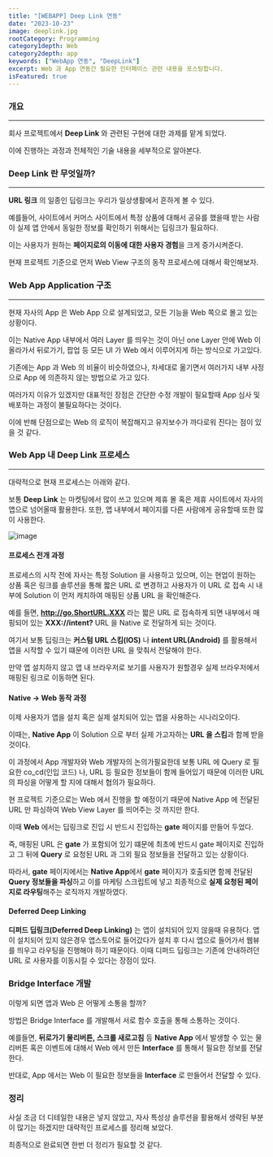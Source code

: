 ```yaml
---
title: "[WEBAPP] Deep Link 연동"
date: "2023-10-23"
image: deeplink.jpg
rootCategory: Programming
category1depth: Web
category2depth: app
keywords: ["WebApp 연동", "DeepLink"]
excerpt: Web 과 App 연동간 필요한 인터페이스 관련 내용을 포스팅합니다.
isFeatured: true
---
```


### 개요
---

회사 프로젝트에서 **Deep Link** 와 관련된 구현에 대한 과제를 맡게 되었다.

이에 진행하는 과정과 전체적인 기술 내용을 세부적으로 알아본다.

### Deep Link 란 무엇일까?
---

**URL 링크** 의 일종인 딥링크는 우리가 일상생활에서 흔하게 볼 수 있다.

예를들어, 사이트에서 커머스 사이트에서 특정 상품에 대해서 공유를 했을때 받는 사람이 실제 앱 안에서 동일한 정보를 확인하기 위해서는 딥링크가 필요하다.

이는 사용자가 원하는 **페이지로의 이동에 대한 사용자 경험**을 크게 증가시켜준다.

현재 프로젝트 기준으로 먼저 Web View 구조의 동작 프로세스에 대해서 확인해보자.

### Web App Application 구조
---

현재 자사의 App 은 Web App 으로 설계되었고, 모든 기능을 Web 쪽으로 몰고 있는 상황이다.

이는 Native App 내부에서 여러 Layer 를 띄우는 것이 아닌 one Layer 안에 Web 이 올라가서 뒤로가기, 팝업 등 모든 UI 가 Web 에서 이루어지게 하는 방식으로 가고있다.

기존에는 App 과 Web 의 비율이 비슷하였으나, 차세대로 옮기면서 여러가지 내부 사정으로 App 에 의존하지 않는 방법으로 가고 있다.

여러가지 이유가 있겠지만 대표적인 장점은 간단한 수정 개발이 필요할때 App 심사 및 배포하는 과정이 불필요하다는 것이다.

이에 반해 단점으로는 Web 의 로직이 복잡해지고 유지보수가 까다로워 진다는 점이 있을 것 같다.

### Web App 내 Deep Link 프로세스
---

대략적으로 현재 프로세스는 아래와 같다.

보통 **Deep Link** 는 마켓팅에서 많이 쓰고 있으며 제휴 몰 혹은 제휴 사이트에서 자사의 앱으로 넘어올때 활용한다.
또한, 앱 내부에서 페이지를 다른 사람에게 공유할때 또한 많이 사용한다.

![image](https://github.com/jjou33/next-hippo-blog/assets/56063287/2bb8001f-1da1-4b75-8175-b1834483b99e)

#### 프로세스 전개 과정  
프로세스의 시작 전에 자사는 특정 Solution 을 사용하고 있으며, 이는 현업이 원하는 상품 혹은 링크를 솔루션을 통해 짧은 URL 로 변경하고 사용자가 이 URL 로 접속 시 내부에 Solution 이 먼저 캐치하여 매핑된 상품 URL 을 확인해준다.

예를 들면, **http://go.ShortURL.XXX** 라는 짧은 URL 로 접속하게 되면 내부에서 매핑되어 있는 **XXX://intent?** URL 을 Native 로 전달하게 되는 것이다.

여기서 보통 딥링크는 **커스텀 URL 스킴(IOS)** 나 **intent URL(Android)** 를 활용해서 앱을 시작할 수 있기 떄문에 이러한 URL 을 맞춰서 전달해야 한다.

만약 앱 설치하지 않고 앱 내 브라우저로 보기를 사용자가 원할경우 실제 브라우저에서 매핑된 링크로 이동하면 된다.

#### Native -> Web 동작 과정

이제 사용자가 앱을 설치 혹은 실제 설치되어 있는 앱을 사용하는 시나리오이다.

이때는, **Native App** 이 Solution 으로 부터 실제 가고자하는 **URL 을 스킴**과 함께 받을 것이다.

이 과정에서 App 개발자와 Web 개발자의 논의가필요한데 보통 URL 에 Query 로 필요한 co_cd(인입 코드) 나, URL 등 필요한 정보들이 함께 들어있기 때문에 이러한 URL 의 파싱을 어떻게 할 지에 대해서 협의가 필요하다.

현 프로젝트 기준으로는 Web 에서 진행을 할 예정이기 때문에 Native App 에 전달된 URL 만 파싱하여 Web View Layer 를 띄어주는 것 까지만 한다.

이때 **Web** 에서는 딥링크로 진입 시 반드시 진입하는 **gate** 페이지를 만들어 두었다.

즉, 매핑된 URL 은 **gate** 가 포함되어 있기 떄문에 최초에 반드시 gate 페이지로 진입하고 그 뒤에 **Query** 로 요청된 URL 과 그외 필요 정보들을 전달하고 있는 상황이다.

따라서, **gate** 페이지에서는 **Native App**에서 **gate** 페이지가 호출되면 함께 전달된 **Query 정보들을 파싱**하고 이를 마케팅 스크립트에 넣고 최종적으로 **실제 요청된 페이지로 라우팅**해주는 로직까지 개발하였다.

#### Deferred Deep Linking

**디퍼드 딥링크(Deferred Deep Linking)** 는 앱이 설치되어 있지 않을때 유용하다. 
앱이 설치되어 있지 않은경우 앱스토어로 들어갔다가 설치 후 다시 앱으로 들어가서 웹뷰를 띄우고 라우팅을 진행해야 하기 때문이다. 이때 디퍼드 딥링크는 기존에 안내하려던 URL 로 사용자를 이동시킬 수 있다는 장점이 있다.

### Bridge Interface 개발

이렇게 되면 앱과 Web 은 어떻게 소통을 할까?

방법은 Bridge Interface 를 개발해서 서로 함수 호출을 통해 소통하는 것이다.

예를들면, **뒤로가기 물리버튼, 스크롤 새로고침** 등 **Native App** 에서 발생할 수 있는 물리버튼 혹은 이벤트에 대해서 Web 에서 만든 **Interface** 를 통해서 필요한 정보를 전달한다.

반대로, App 에서는 Web 이 필요한 정보들을 **Interface** 로 만들어서 전달할 수 있다.

### 정리

사실 조금 더 디테일한 내용은 넣지 않았고, 자사 특성상 솔루션을 활용해서 생략된 부분이 많기는 하겠지만 대략적인 프로세스를 정리해 보았다.

최종적으로 완료되면 한번 더 정리가 필요할 것 같다.









